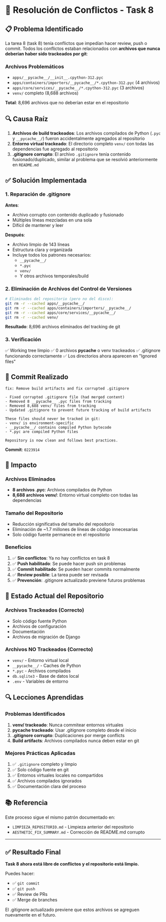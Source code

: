 # 🔧 Resolución de Conflictos - Task 8

## 📋 Problema Identificado

La tarea 8 (task 8) tenía conflictos que impedían hacer review, push o commit. Todos los conflictos estaban relacionados con **archivos que nunca deberían haber sido trackeados por git**:

### Archivos Problemáticos
- `apps/__pycache__/__init__.cpython-312.pyc`
- `apps/containers/importers/__pycache__/*.cpython-312.pyc` (4 archivos)
- `apps/core/services/__pycache__/*.cpython-312.pyc` (3 archivos)
- `venv/` completo (8,688 archivos)

**Total**: 8,696 archivos que no deberían estar en el repositorio

## 🔍 Causa Raíz

1. **Archivos de build trackeados**: Los archivos compilados de Python (`.pyc` y `__pycache__/`) fueron accidentalmente agregados al repositorio
2. **Entorno virtual trackeado**: El directorio completo `venv/` con todas las dependencias fue agregado al repositorio
3. **.gitignore corrupto**: El archivo `.gitignore` tenía contenido fusionado/duplicado, similar al problema que se resolvió anteriormente en `README.md`

## ✅ Solución Implementada

### 1. Reparación de .gitignore
**Antes**: 
- Archivo corrupto con contenido duplicado y fusionado
- Múltiples líneas mezcladas en una sola
- Difícil de mantener y leer

**Después**:
- Archivo limpio de 143 líneas
- Estructura clara y organizada
- Incluye todos los patrones necesarios:
  - `__pycache__/`
  - `*.pyc`
  - `venv/`
  - Y otros archivos temporales/build

### 2. Eliminación de Archivos del Control de Versiones

```bash
# Eliminados del repositorio (pero no del disco):
git rm -r --cached apps/__pycache__/
git rm -r --cached apps/containers/importers/__pycache__/
git rm -r --cached apps/core/services/__pycache__/
git rm -r --cached venv/
```

**Resultado**: 8,696 archivos eliminados del tracking de git

### 3. Verificación

✅ Working tree limpio
✅ 0 archivos __pycache__ o venv trackeados
✅ .gitignore funcionando correctamente
✅ Los directorios ahora aparecen en "Ignored files"

## 📝 Commit Realizado

```
fix: Remove build artifacts and fix corrupted .gitignore

- Fixed corrupted .gitignore file (had merged content)
- Removed 8 __pycache__ .pyc files from tracking
- Removed 8,688 venv/ files from tracking
- Updated .gitignore to prevent future tracking of build artifacts

These files should never be tracked in git:
- venv/ is environment-specific
- __pycache__/ contains compiled Python bytecode
- *.pyc are compiled Python files

Repository is now clean and follows best practices.
```

**Commit**: `0223914`

## 🎯 Impacto

### Archivos Eliminados
- **8 archivos .pyc**: Archivos compilados de Python
- **8,688 archivos venv/**: Entorno virtual completo con todas las dependencias

### Tamaño del Repositorio
- Reducción significativa del tamaño del repositorio
- Eliminación de ~1.7 millones de líneas de código innecesarias
- Solo código fuente permanece en el repositorio

### Beneficios
1. ✅ **Sin conflictos**: Ya no hay conflictos en task 8
2. ✅ **Push habilitado**: Se puede hacer push sin problemas
3. ✅ **Commit habilitado**: Se pueden hacer commits normalmente
4. ✅ **Review posible**: La tarea puede ser revisada
5. ✅ **Prevención**: .gitignore actualizado previene futuros problemas

## 🚀 Estado Actual del Repositorio

### Archivos Trackeados (Correcto)
- Solo código fuente Python
- Archivos de configuración
- Documentación
- Archivos de migración de Django

### Archivos NO Trackeados (Correcto)
- `venv/` - Entorno virtual local
- `__pycache__/` - Caches de Python
- `*.pyc` - Archivos compilados
- `db.sqlite3` - Base de datos local
- `.env` - Variables de entorno

## 🔍 Lecciones Aprendidas

### Problemas Identificados
1. **venv/ trackeado**: Nunca commitear entornos virtuales
2. **__pycache__ trackeado**: Usar .gitignore completo desde el inicio
3. **.gitignore corrupto**: Duplicaciones por merge conflicts
4. **Build artifacts**: Archivos compilados nunca deben estar en git

### Mejores Prácticas Aplicadas
1. ✅ `.gitignore` completo y limpio
2. ✅ Solo código fuente en git
3. ✅ Entornos virtuales locales no compartidos
4. ✅ Archivos compilados ignorados
5. ✅ Documentación clara del proceso

## 📚 Referencia

Este proceso sigue el mismo patrón documentado en:
- `LIMPIEZA_REPOSITORIO.md` - Limpieza anterior del repositorio
- `AESTHETIC_FIX_SUMMARY.md` - Corrección de README.md corrupto

---

## ✅ Resultado Final

**Task 8 ahora está libre de conflictos y el repositorio está limpio.**

Puedes hacer:
- ✅ `git commit`
- ✅ `git push`
- ✅ Review de PRs
- ✅ Merge de branches

El .gitignore actualizado previene que estos archivos se agreguen nuevamente en el futuro.
